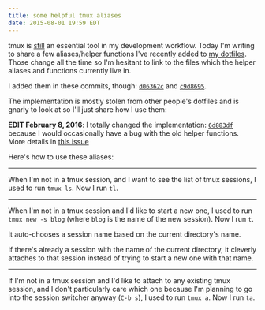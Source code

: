 ```yaml
---
title: some helpful tmux aliases
date: 2015-08-01 19:59 EDT
---
```


tmux is [still][0] an essential tool in my development workflow. Today I'm
writing to share a few aliases/helper functions I've recently added to [my
dotfiles][1]. Those change all the time so I'm hesitant to link to the files
which the helper aliases and functions currently live in.

[0]: /2015/terminal-multiplexing/
[1]: https://github.com/maxjacobson/dotfiles

I added them in these commits, though: [`d06362c`][2] and [`c9d8695`][3].

[2]: https://github.com/maxjacobson/dotfiles/commit/4f6169f012030a831b579047e5f15ff17ec06716
[3]: https://github.com/maxjacobson/dotfiles/commit/c9d869555b7e8c14319ecf71fd5e8e5befc6e1b8

The implementation is mostly stolen from other people's dotfiles and is gnarly
to look at so I'll just share how I use them:

**EDIT February 8, 2016**: I totally changed the implementation: [`6d883df`][7]
because I would occasionally have a bug with the old helper functions. More
details in [this issue][8]

[7]: https://github.com/maxjacobson/dotfiles/commit/6d883df5989cedec149be1365a18b2ca1b76a958
[8]: https://github.com/tmux/tmux/issues/298#issuecomment-181614369

Here's how to use these aliases:

* * *

When I'm not in a tmux session, and I want to see the list of tmux sessions, I
used to run `tmux ls`. Now I run `tl`.

* * *

When I'm not in a tmux session and I'd like to start a new one, I used to run
`tmux new -s blog` (where `blog` is the name of the new session). Now I run `t`.

It auto-chooses a session name based on the current directory's name.

If there's already a session with the name of the current directory, it cleverly
attaches to that session instead of trying to start a new one with that name.

* * *

If I'm not in a tmux session and I'd like to attach to any existing tmux
session, and I don't particularly care which one because I'm planning to go into
the session switcher anyway (`C-b s`), I used to run `tmux a`. Now I run `ta`.
